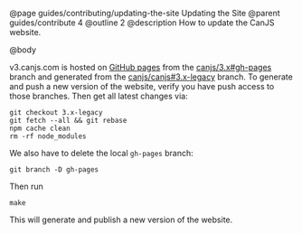 @page guides/contributing/updating-the-site Updating the Site
@parent guides/contribute 4
@outline 2
@description How to update the CanJS website.

@body

v3.canjs.com is hosted on [GitHub pages](https://pages.github.com/) from the [canjs/3.x#gh-pages](https://github.com/canjs/3.x/tree/gh-pages) branch and generated from the [canjs/canjs#3.x-legacy](https://github.com/canjs/canjs/tree/3.x-legacy) branch. To generate and push a new version of the website, verify you have push access to those branches. Then get all latest changes via:

```
git checkout 3.x-legacy
git fetch --all && git rebase
npm cache clean
rm -rf node_modules
```

We also have to delete the local `gh-pages` branch:

```
git branch -D gh-pages
```

Then run

```
make
```

This will generate and publish a new version of the website.
